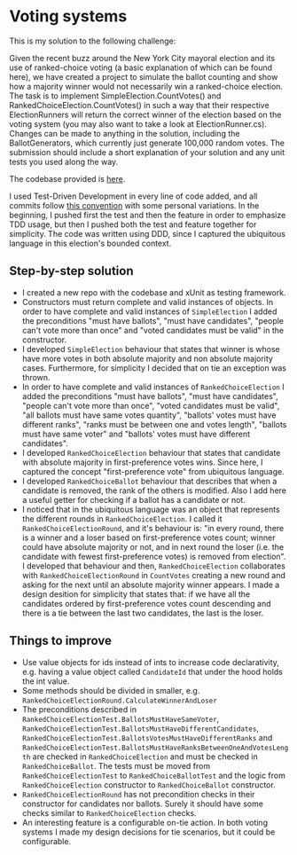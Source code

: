 # Voting systems
This is my solution to the following challenge:

Given the recent buzz around the New York City mayoral election and its use of ranked-choice voting (a basic explanation of which can be found here), we have created a project to simulate the ballot counting and show how a majority winner would not necessarily win a ranked-choice election. The task is to implement SimpleElection.CountVotes() and RankedChoiceElection.CountVotes() in such a way that their respective ElectionRunners will return the correct winner of the election based on the voting system (you may also want to take a look at ElectionRunner.cs). Changes can be made to anything in the solution, including the BallotGenerators, which currently just generate 100,000 random votes. The submission should include a short explanation of your solution and any unit tests you used along the way.

The codebase provided is [here](https://github.com/enzobonansea/voting-systems/commit/fc4c2246692940f15a312e4de40dd52b73b276e4).

I used Test-Driven Development in every line of code added, and all commits follow [this convention](https://www.conventionalcommits.org/en/v1.0.0/) with some personal variations. In the beginning, I pushed first the test and then the feature in order to emphasize TDD usage, but then I pushed both the test and feature together for simplicity. The code was written using DDD, since I captured the ubiquitous language in this election's bounded context.

## Step-by-step solution
- I created a new repo with the codebase and xUnit as testing framework.
- Constructors must return complete and valid instances of objects. In order to have complete and valid instances of `SimpleElection` I added the preconditions "must have ballots", "must have candidates", "people can't vote more than once" and "voted candidates must be valid" in the constructor.
- I developed `SimpleElection` behaviour that states that winner is whose have more votes in both absolute majority and non absolute majority cases. Furthermore, for simplicity I decided that on tie an exception was thrown.
- In order to have complete and valid instances of `RankedChoiceElection` I added the preconditions "must have ballots", "must have candidates", "people can't vote more than once", "voted candidates must be valid", "all ballots must have same votes quantity", "ballots' votes must have different ranks", "ranks must be between one and votes length", "ballots must have same voter" and "ballots' votes must have different candidates".
- I developed `RankedChoiceElection` behaviour that states that candidate with absolute majority in first-preference votes wins. Since here, I captured the concept "first-preference vote" from ubiquitous language.
- I developed `RankedChoiceBallot` behaviour that describes that when a candidate is removed, the rank of the others is modified. Also I add here a useful getter for checking if a ballot has a candidate or not.
- I noticed that in the ubiquitous language was an object that represents the different rounds in `RankedChoiceElection`. I called it `RankedChoiceElectionRound`, and it's behaviour is: "in every round, there is a winner and a loser based on first-preference votes count; winner could have absolute majority or not, and in next round the loser (i.e. the candidate with fewest first-preference votes) is removed from election". I developed that behaviour and then, `RankedChoiceElection` collaborates with `RankedChoiceElectionRound` in `CountVotes` creating a new round and asking for the next until an absolute majority winner appears. I made a design desition for simplicity that states that: if we have all the candidates ordered by first-preference votes count descending and there is a tie between the last two candidates, the last is the loser.

## Things to improve
- Use value objects for ids instead of ints to increase code declarativity, e.g. having a value object called `CandidateId` that under the hood holds the int value.
- Some methods should be divided in smaller, e.g. `RankedChoiceElectionRound.CalculateWinnerAndLoser`
- The preconditions described in `RankedChoiceElectionTest.BallotsMustHaveSameVoter`, `RankedChoiceElectionTest.BallotsMustHaveDifferentCandidates`, `RankedChoiceElectionTest.BallotsVotesMustHaveDifferentRanks` and `RankedChoiceElectionTest.BallotsMustHaveRanksBetweenOneAndVotesLength` are checked in `RankedChoiceElection` and must be checked in `RankedChoiceBallot`. The tests must be moved from `RankedChoiceElectionTest` to `RankedChoiceBallotTest` and the logic from `RankedChoiceElection` constructor to `RankedChoiceBallot` constructor.
- `RankedChoiceElectionRound` has not precondition checks in their constructor for candidates nor ballots. Surely it should have some checks similar to `RankedChoiceElection` checks. 
- An interesting feature is a configurable on-tie action. In both voting systems I made my design decisions for tie scenarios, but it could be configurable.
